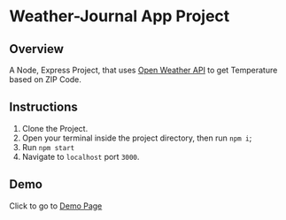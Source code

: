 # Weather-Journal App Project

## Overview
A Node, Express Project, that uses [Open Weather API](https://openweathermap.org/api) to get Temperature based on ZIP Code.

## Instructions
1. Clone the Project.
2. Open your terminal inside the project directory, then run `npm i`;
3. Run `npm start`
4. Navigate to `localhost` port `3000`.

## Demo 
Click to go to [Demo Page](https://dinakhorshed-weather-journal.herokuapp.com/) 
